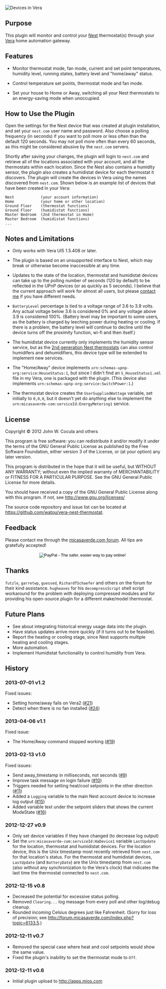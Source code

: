 <!--	Vera Plugin for Nest Thermostats	-->

![Devices in Vera](http://cocu.la/vera/nest/shot6.jpg)

## Purpose ##
This plugin will monitor and control your [Nest][] thermostat(s) through your [Vera][] home automation gateway.

[nest]: http://www.nest.com
[vera]: http://www.micasaverde.com

## Features ##

* Monitor thermostat mode, fan mode, current and set point temperatures, humidity level, running states, battery level and "home/away" status.

* Control temperature set points, thermostat mode and fan mode.

* Set your house to Home or Away, switching all your Nest thermostats to an energy-saving mode when unoccupied.

## How to Use the Plugin ##

Open the settings for the Nest device that was created at plugin installation, and set your `nest.com` user name and password.  Also choose a polling frequency (in seconds) if you want to poll more or less often than the default 120 seconds.  You may not poll more often than every 60 seconds, as this might be considered abusive by the `nest.com` servers.

Shortly after saving your changes, the plugin will login to `nest.com` and retrieve all of the locations associated with your account, and all the thermostats within each location.  Since the Nest also contains a humidity sensor, the plugin also creates a humidistat device for each thermostat it discovers.  The plugin will create the devices in Vera using the names discovered from `nest.com`.  Shown below is an example list of devices that have been created in your Vera:

    Nest			(your account information)
    Home			(your home or other location)
    Ground Floor	(thermostat functions)
    Ground Floor	(humidistat functions)
    Master Bedroom	(2nd thermostat in Home)
    Master Bedroom	(humidistat functions)
    ...

## Notes and Limitations ##

* Only works with Vera UI5 1.5.408 or later.

* The plugin is based on an unsupported interface to Nest, which may break or otherwise become inaccessible at any time.

* Updates to the state of the location, thermostat and humidistat devices can take up to the polling number of seconds (120 by default) to be reflected in the UPnP devices (or as quickly as 5 seconds).  I believe that the current approach will work for almost all users, but please [contact me][me] if you have different needs.

[me]: http://forum.micasaverde.com/index.php?action=profile;u=19018

* `BatteryLevel` percentage is tied to a voltage range of 3.6 to 3.9 volts.  Any actual voltage below 3.6 is considered 0% and any voltage above 3.9 is considered 100%.  (Battery level may be important to some users, as the battery is charged by leeching power during heating or cooling.  If there is a problem, the battery level will continue to decline until the device turns off the proximity function, wi-fi and then itself.)

* The humidistat device currently only implements the humidity sensor service, but as the [2nd generation Nest thermostats][2g] can also control humidifers and dehumidifiers, this device type will be extended to implement new services.

[2g]: http://nest.com/blog/2012/10/02/the-next-generation-nest-thermostat/

* The "Home/Away" device implements `urn:schemas-upnp-org:service:HouseStatus:1`, but since I didn't find an `S_HouseStatus1.xml` file in my Vera, one is packaged with the plugin. (This device also implements `urn:schemas-upnp-org:service:SwitchPower:1`.)

* The thermostat device creates the `UserSuppliedWattage` variable, set initially to `0,0,0`, but it doesn't yet do anything else to implement the `urn:micasaverde-com:serviceId:EnergyMetering1` service.

## License ##

Copyright &copy; 2012  John W. Cocula and others

This program is free software: you can redistribute it and/or modify it under the terms of the GNU General Public License as published by the Free Software Foundation, either version 3 of the License, or (at your option) any later version.

This program is distributed in the hope that it will be useful, but WITHOUT ANY WARRANTY; without even the implied warranty of MERCHANTABILITY or FITNESS FOR A PARTICULAR PURPOSE.  See the GNU General Public License for more details.

You should have received a copy of the GNU General Public License along with this program.  If not, see <http://www.gnu.org/licenses/>

The source code repository and issue list can be located at <https://github.com/watou/vera-nest-thermostat>.

## Feedback  ##

Please contact me through the [micasaverde.com forum][me].  All tips are gratefully accepted!

<div  style="text-align:center">
<form action="https://www.paypal.com/cgi-bin/webscr" method="post">
<input type="hidden" name="cmd" value="_s-xclick">
<input type="hidden" name="hosted_button_id" value="ZX4FRDJ5PDRTG">
<input type="image" src="https://www.paypalobjects.com/en_US/i/btn/btn_donateCC_LG.gif" border="0" name="submit" alt="PayPal - The safer, easier way to pay online!">
<img alt="" border="0" src="https://www.paypalobjects.com/en_US/i/scr/pixel.gif" width="1" height="1">
</form>
</div>

## Thanks ##

`futzle`, `garretwp`, `guessed`, `RichardTSchaefer` and others on the forum for their kind assistance.
`hugheaves` for his `decompressScript` shell script workaround for the problem with deploying compressed modules and for providing his open-source plugin for a different make/model thermostat.

## Future Plans ##

* See about integrating historical energy usage data into the plugin.
* Have status updates arrive more quickly (if it turns out to be feasible).
* Report the heating or cooling stage, since Nest supports multiple heating and cooling stages.
* More automation.
* Implement Humidistat functionality to control humidity from Vera.

## History ##

### 2013-07-01    v1.2

Fixed issues:

* Setting home/away fails on Vera2 ([#21](https://github.com/watou/vera-nest-thermostat/issues/21))
* Detect when there is no fan installed ([#24](https://github.com/watou/vera-nest-thermostat/issues/24))

### 2013-04-06    v1.1

Fixed issue:

* The Home/Away command stopped working ([#19](https://github.com/watou/vera-nest-thermostat/issues/19))

### 2013-02-13    v1.0

Fixed issues:

* Send away_timestamp in milliseconds, not seconds ([#9](https://github.com/watou/vera-nest-thermostat/issues/9))
* Improve task message on login failure ([#10](https://github.com/watou/vera-nest-thermostat/issues/10))
* Triggers needed for setting heat/cool setpoints in the other direction ([#11](https://github.com/watou/vera-nest-thermostat/issues/11))
* Added a `Logging` variable to the main Nest account device to increase log output ([#15](https://github.com/watou/vera-nest-thermostat/issues/15))
* Added variable text under the setpoint sliders that shows the current ModeState ([#16](https://github.com/watou/vera-nest-thermostat/issues/16))

### 2012-12-27    v0.9
* Only set device variables if they have changed (to decrease log output)
* Set the `urn:micasaverde-com:serviceId:HaDevice1` variable `LastUpdate` for the location, thermostat and humidistat devices.  For the location device, this is the Unix timestamp most recently retrieved from `nest.com` for that location's status.  For the thermostat and humidistat devices, `LastUpdate` (and `BatteryDate`) are the Unix timestamp from `nest.com` (also without any synchronization to the Vera's clock) that indicates the last time the thermostat connected to `nest.com`.

### 2012-12-15    v0.8
* Decreased the potential for excessive status polling.
* Removed `Clearing...` log message from every poll and other log/debug cleanup.
* Rounded incoming Celsius degrees just like Fahrenheit.  (Sorry for loss of precision; see <http://forum.micasaverde.com/index.php?topic=6133.5>.)

### 2012-12-11    v0.7
* Removed the special case where heat and cool setpoints would show the same value.
* Fixed the plugin's inability to set the thermostat mode to `Off`.

### 2012-12-11    v0.6
* Initial plugin upload to <http://apps.mios.com>

